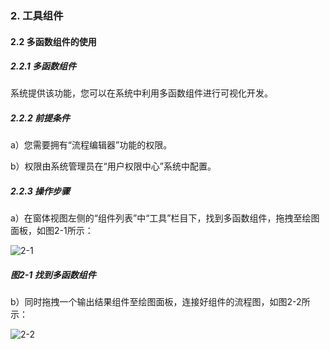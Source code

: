 ### 2. 工具组件

#### 2.2 多函数组件的使用

##### 2.2.1 多函数组件

系统提供该功能，您可以在系统中利用多函数组件进行可视化开发。

##### 2.2.2 前提条件

a）您需要拥有“流程编辑器”功能的权限。

b）权限由系统管理员在“用户权限中心”系统中配置。

##### 2.2.3 操作步骤

a）在窗体视图左侧的“组件列表”中“工具”栏目下，找到多函数组件，拖拽至绘图面板，如图2-1所示：

![2-1](https://www.feisuanyz.com/fsimage/zc-image/cz_22_1_5_1.png)

##### 图2-1 找到多函数组件

b）同时拖拽一个输出结果组件至绘图面板，连接好组件的流程图，如图2-2所示：

![2-2](https://www.feisuanyz.com/fsimage/zc-image/cz_22_1_5_2.png)

